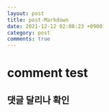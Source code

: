 ```yaml
---
layout: post
title: post-Markdown
date: 2021-12-12 02:08:23 +0900
category: post
comments: true
---
```

# comment test

## 댓글 달리나 확인
